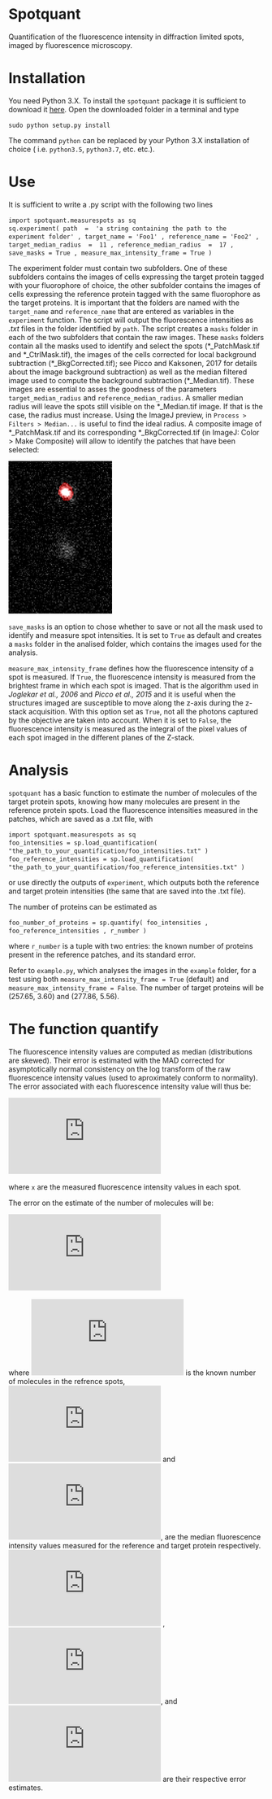 # Spotquant

Quantification of the fluorescence intensity in diffraction limited spots, imaged by fluorescence microscopy.

# Installation

You need Python 3.X. To install the `spotquant` package it is sufficient to download it [here](https://github.com/apicco/spotquant/archive/master.zip).
Open the downloaded folder in a terminal and type

	sudo python setup.py install

The command `python` can be replaced by your Python 3.X installation of choice ( i.e. `python3.5`, `python3.7`, etc. etc.). 

# Use

It is sufficient to write a .py script with the following two lines

	import spotquant.measurespots as sq 
	sq.experiment( path  =  'a string containing the path to the experiment folder' , target_name = 'Foo1' , reference_name = 'Foo2' , target_median_radius  =  11 , reference_median_radius  =  17 , save_masks = True , measure_max_intensity_frame = True )

The experiment folder must contain two subfolders. 
One of these subfolders contains the images of cells expressing the target protein tagged with your fluorophore of choice, the other subfolder contains the images of cells expressing the reference protein tagged with the same fluorophore as the target proteins. 
It is important that the folders are named with the `target_name` and `reference_name` that are entered as variables in the `experiment` function. 
The script will output the fluorescence intensities as _.txt_ files in the folder identified by `path`. The script creates a `masks` folder in each of the two subfolders that contain the raw images. 
These `masks` folders contain all the masks used to identify and select the spots (\*\_PatchMask.tif and \*\_CtrlMask.tif), the images of the cells corrected for local background subtraction (\*\_BkgCorrected.tif); see Picco and Kaksonen, 2017 for details about the image background subtraction) as well as the median filtered image used to compute the background subtraction (\*\_Median.tif). These images are essential to asses the goodness of the parameters `target_median_radius` and `reference_median_radius`. A smaller median radius will leave the spots still visible on the \*\_Median.tif image. If that is the case, the radius must increase. Using the ImageJ preview, in `Process > Filters > Median...` is useful to find the ideal radius. A composite image of \*\_PatchMask.tif and its corresponding \*\_BkgCorrected.tif (in ImageJ: Color > Make Composite) will allow to identify the patches that have been selected:

![color_combine_example](https://github.com/apicco/spotquant/blob/master/example/example_of_patch_selection.png?raw=true)

`save_masks` is an option to chose whether to save or not all the mask used to identify and measure spot intensities. It is set to `True` as default and creates a `masks` folder in the analised folder, which contains the images used for the analysis.

`measure_max_intensity_frame` defines how the fluorescence intensity of a spot is measured. If `True`, the fluorescence intensity is measured from the brightest frame in which each spot is imaged. That is the algorithm used in _Joglekar et al., 2006_ and _Picco et al., 2015_ and it is useful when the structures imaged are susceptible to move along the z-axis during the z-stack acquisition. With this option set as `True`, not all the photons captured by the objective are taken into account. When it is set to `False`, the fluorescence intensity is measured as the integral of the pixel values of each spot imaged in the different planes of the Z-stack.

# Analysis

`spotquant` has a basic function to estimate the number of molecules of the target protein spots, knowing how many molecules are present in the reference protein spots. 
Load the fluorescence intensities measured in the patches, which are saved as a .txt file, with

	import spotquant.measurespots as sq 
	foo_intensities = sp.load_quantification( "the_path_to_your_quantification/foo_intensities.txt" ) 
	foo_reference_intensities = sp.load_quantification( "the_path_to_your_quantification/foo_reference_intensities.txt" ) 

or use directly the outputs of `experiment`, which outputs both the reference and target protein intensities (the same that are saved into the .txt file).

The number of proteins can be estimated as

	foo_number_of_proteins = sp.quantify( foo_intensities , foo_reference_intensities , r_number ) 

where `r_number` is a tuple with two entries: the known number of proteins present in the reference patches, and its standard error. 

Refer to `example.py`, which analyses the images in the `example` folder, for a test using both `measure_max_intensity_frame = True` (default) and `measure_max_intensity_frame = False`. The number of target proteins will be (257.65, 3.60) and (277.86, 5.56).

# The function quantify

The fluorescence intensity values are computed as median (distributions are skewed). Their error is estimated with the MAD corrected for asymptotically normal consistency on the log transform of the raw fluorescence intensity values (used to aproximately conform to normality). 
The error associated with each fluorescence intensity value will thus be:

![error_MAD](https://latex.codecogs.com/gif.latex?%5C%5C%20l%20%3D%20%5Clog%28%20x%20%29%2C%5Cquad%5C%7Bx_1%2C%5Cdots%2Cx_n%5C%7D%5C%5C%20%5Csigma_%7BMAD%7D%20%3D%20MAD%28%20l%20%29%20/%20%5Csqrt%7Bn%7D%20%5C%5C%20%5Csigma%20%3D%20%5Cexp%28%20l%20%29%5Csigma_%7BMAD%7D)

where `x` are the measured fluorescence intensity values in each spot.

The error on the estimate of the number of molecules will be:

![error_molecules](https://latex.codecogs.com/gif.latex?%5C%5C%20estimate%20%3D%20n%5Cfrac%7Bm_t%7D%7Bm_r%7D%5C%5C%20%5Csigma_%7Bestimate%7D%20%3D%20%5Csqrt%7B%5Cleft%28%5Cfrac%7Bm_t%7D%7Bm_r%7D%5Csigma_n%5Cright%29%5E2%20&plus;%20%5Cleft%28%20n%20%5Cfrac%7Bm_t%7D%7Bm_r%7D%20%5Csigma_t%5Cright%29%5E2%20&plus;%20%5Cleft%28n%5Cfrac%7Bm_t%7D%7Bm_r%5E2%7D%5Csigma_r%20%5Cright%20%29%5E2%7D) 

where ![n](https://latex.codecogs.com/gif.latex?%5C%5C%20n) is the known number of molecules in the refrence spots, ![mr](https://latex.codecogs.com/gif.latex?%5C%5C%20m_r) and ![mt](https://latex.codecogs.com/gif.latex?%5C%5C%20m_t), are the median fluorescence intensity values measured for the reference and target protein respectively. ![sn](https://latex.codecogs.com/gif.latex?%5C%5C%20%5Csigma_n)	, ![sr](https://latex.codecogs.com/gif.latex?%5C%5C%20%5Csigma_r), and ![st](https://latex.codecogs.com/gif.latex?%5C%5C%20%5Csigma_t) are their respective error estimates.

